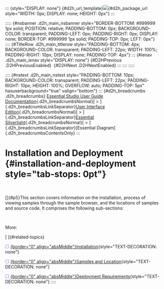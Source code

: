 ::: {style="DISPLAY: none"}
[](ms-xhelp:///?Id=d2h_url_template){#d2h_url_template}![](!package_url!){#d2h_package_url style="WIDTH: 0px; DISPLAY: none; HEIGHT: 0px"}
:::

::::: {#nsbanner .d2h_main_nsbanner style="BORDER-BOTTOM: #999999 1px solid; POSITION: relative; PADDING-BOTTOM: 0px; BACKGROUND-COLOR: transparent; PADDING-LEFT: 0px; PADDING-RIGHT: 0px; DISPLAY: none; BORDER-TOP: #999999 1px solid; PADDING-TOP: 0px; LEFT: 0px"}
:::: {#TitleRow .d2h_main_titlerow style="PADDING-BOTTOM: 4px; BACKGROUND-COLOR: transparent; PADDING-LEFT: 22px; WIDTH: 100%; PADDING-RIGHT: 10px; DISPLAY: none; PADDING-TOP: 4px"}
::: {#ienav .d2h_main_ienav style="DISPLAY: none"}
[](ms-xhelp:///?Id=d161ca16-75b1-4925-84e2-daef45574a40){#D2HPrevious .D2HPreviousEnabled}  [](ms-xhelp:///?Id=10583776-2d26-454b-bdb3-e73f43085ff4){#D2HNext .D2HNextEnabled}
:::
::::
:::::

:::: {#nstext .d2h_main_nstext style="PADDING-BOTTOM: 10px; BACKGROUND-COLOR: transparent; PADDING-LEFT: 22px; PADDING-RIGHT: 10px; HEIGHT: 100%; OVERFLOW: auto; PADDING-TOP: 5px" hasuserbackground="true" valign="bottom"}
::: {#d2h_breadcrumbs .d2h_breadcrumbs}
[Essential Studio User Guide Documentation](ms-xhelp:///?Id=12457748-09e3-4d74-a240-8e049cedf030){.d2h_breadcrumbsNormal}[ \> ]{.d2h_breadcrumbsLinkSeparator}[User Interface Edition](ms-xhelp:///?Id=c29296b7-531c-413b-a0ec-488ca1f7f669){.d2h_breadcrumbsNormal}[ \> ]{.d2h_breadcrumbsLinkSeparator}[Essential Silverlight](ms-xhelp:///?Id=66221bd1-ba2e-43c2-94a7-618f50e01d24){.d2h_breadcrumbsNormal}[ \> ]{.d2h_breadcrumbsLinkSeparator}[Essential Diagram]{.d2h_breadcrumbsContentsOnly}
:::

# Installation and Deployment {#installation-and-deployment style="tab-stops: 0pt"}

 

[]{#p5}This section covers information on the installation, process of viewing samples through the sample browser, and the locations of samples and source code. It comprises the following sub-sections:

 

More:

[ ]{#related-topics}

[![](button.gif){border="0" align="absMiddle"}Installation](ms-xhelp:///?Id=10583776-2d26-454b-bdb3-e73f43085ff4){style="TEXT-DECORATION: none"}

[![](button.gif){border="0" align="absMiddle"}Samples and Location](ms-xhelp:///?Id=02a206e1-0381-424d-b714-173162315c0f){style="TEXT-DECORATION: none"}

[![](button.gif){border="0" align="absMiddle"}Deployment Requirements](ms-xhelp:///?Id=39384944-bbde-4f68-b34e-4d58a4009020){style="TEXT-DECORATION: none"}
::::
